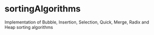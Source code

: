 # sortingAlgorithms
Implementation of Bubble, Insertion, Selection, Quick, Merge, Radix and Heap sorting algorithms 
